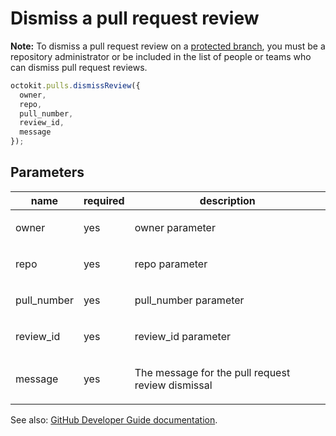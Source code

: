 # Dismiss a pull request review

**Note:** To dismiss a pull request review on a [protected branch](https://developer.github.com/v3/repos/branches/), you must be a repository administrator or be included in the list of people or teams who can dismiss pull request reviews.

```js
octokit.pulls.dismissReview({
  owner,
  repo,
  pull_number,
  review_id,
  message
});
```

## Parameters

<table>
  <thead>
    <tr>
      <th>name</th>
      <th>required</th>
      <th>description</th>
    </tr>
  </thead>
  <tbody>
    <tr><td>owner</td><td>yes</td><td>

owner parameter

</td></tr>
<tr><td>repo</td><td>yes</td><td>

repo parameter

</td></tr>
<tr><td>pull_number</td><td>yes</td><td>

pull_number parameter

</td></tr>
<tr><td>review_id</td><td>yes</td><td>

review_id parameter

</td></tr>
<tr><td>message</td><td>yes</td><td>

The message for the pull request review dismissal

</td></tr>
  </tbody>
</table>

See also: [GitHub Developer Guide documentation](endpoint.documentationUrl).
